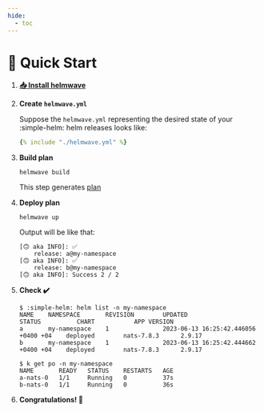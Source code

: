 ```yaml
---
hide:
  - toc
---
```

# 🔰 Quick Start

<script async id="asciicast-591181" src="https://asciinema.org/a/591181.js"></script>

1. **[📥 Install helmwave](../../install)** 
2. **Create `helmwave.yml`**

    Suppose the `helmwave.yml` representing the desired state of your :simple-helm: helm releases looks like:

    ```yaml title="helmwave.yml"
    {% include "./helmwave.yml" %}
    ```

3. **Build plan**

    ```shell
    helmwave build
    ```

    This step generates [plan](../../cli/#build)

4. **Deploy plan**

    ```shell
    helmwave up
    ```

    Output will be like that:

    ```shell
    [🙃 aka INFO]: ✅
        release: a@my-namespace
    [🙃 aka INFO]: ✅
        release: b@my-namespace
    [🙃 aka INFO]: Success 2 / 2
    ```

5. **Check ✔️**

    ```shell
    $ :simple-helm: helm list -n my-namespace
    NAME    NAMESPACE       REVISION        UPDATED                                 STATUS          CHART           APP VERSION
    a       my-namespace    1               2023-06-13 16:25:42.446056 +0400 +04    deployed        nats-7.8.3      2.9.17     
    b       my-namespace    1               2023-06-13 16:25:42.444662 +0400 +04    deployed        nats-7.8.3      2.9.17

    $ k get po -n my-namespace                                                                                                                         
    NAME       READY   STATUS    RESTARTS   AGE
    a-nats-0   1/1     Running   0          37s
    b-nats-0   1/1     Running   0          36s
    ```

6. **Congratulations! 🥳**
